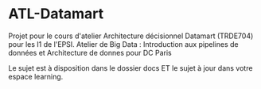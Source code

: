 # ATL-Datamart

Projet pour le cours d'atelier Architecture décisionnel Datamart (TRDE704) pour les I1 de l'EPSI.
Atelier de Big Data : Introduction aux pipelines de données et Architecture de donnes pour DC Paris

Le sujet est à disposition dans le dossier docs ET le sujet à jour dans votre espace learning.


